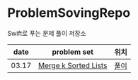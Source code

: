 # ProblemSovingRepo
Swift로 푸는 문제 풀이 저장소


| date       | problem set                                                                | 위치 |
| ---------- | -------------------------------------------------------------------------- |  ---- |
| 03.17      | [Merge k Sorted Lists](https://leetcode.com/problems/merge-k-sorted-lists/) | [풀이]((https://github.com/wolframhwang/ProblemSovingRepo/tree/main/Algorithm/Merge%20k%20Sorted%20Lists)) | 
